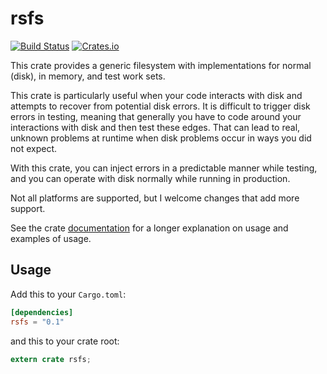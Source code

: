 rsfs
====

[![Build Status](https://travis-ci.org/twmb/rsfs.svg?branch=master)](https://travis-ci.org/twmb/rsfs)  [![Crates.io](https://img.shields.io/crates/v/rsfs.svg)](https://crates.io/crates/rsfs)


This crate provides a generic filesystem with implementations for normal
(disk), in memory, and test work sets.

This crate is particularly useful when your code interacts with disk and
attempts to recover from potential disk errors. It is difficult to trigger disk
errors in testing, meaning that generally you have to code around your
interactions with disk and then test these edges. That can lead to real, unknown
problems at runtime when disk problems occur in ways you did not expect.

With this crate, you can inject errors in a predictable manner while testing,
and you can operate with disk normally while running in production.

Not all platforms are supported, but I welcome changes that add more support.

See the crate [documentation](https://docs.rs/rsfs/) for a longer explanation
on usage and examples of usage.

## Usage

Add this to your `Cargo.toml`:

```toml
[dependencies]
rsfs = "0.1"
```

and this to your crate root:

```rust
extern crate rsfs;
```
